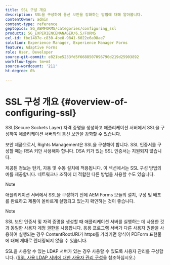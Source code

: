 ```yaml
---
title: SSL 구성 개요
description: SSL을 구성하여 통신 보안을 강화하는 방법에 대해 알아봅니다.
contentOwner: admin
content-type: reference
geptopics: SG_AEMFORMS/categories/configuring_ssl
products: SG_EXPERIENCEMANAGER/6.5/FORMS
exl-id: fbe1487e-c830-4be8-9841-6022e6a98ae7
solution: Experience Manager, Experience Manager Forms
feature: Adaptive Forms
role: User, Developer
source-git-commit: e821be5233fd5f6688507096790d219d25903892
workflow-type: tm+mt
source-wordcount: '211'
ht-degree: 0%

---
```


# SSL 구성 개요 {#overview-of-configuring-ssl}

SSL(Secure Sockets Layer) 자격 증명을 생성하고 애플리케이션 서버에서 SSL을 구성하여 애플리케이션 서버와의 통신 보안을 강화할 수 있습니다.

보안 제품으로서, Rights Management은 SSL을 구성해야 합니다. SSL 인증서를 구성할 때는 RSA 키만 사용해야 합니다. DSA 키가 있는 SSL 인증서는 지원되지 않습니다.

제공된 정보는 턴키, 자동 및 수동 설치에 적용됩니다. 이 섹션에서는 SSL 구성 방법의 예를 제공합니다. 네트워크나 조직에 더 적합한 다른 방법을 사용할 수도 있습니다.

>[!NOTE]
>
>애플리케이션 서버에서 SSL을 구성하기 전에 AEM Forms 모듈의 설치, 구성 및 배포를 완료하고 제품이 올바르게 실행되고 있는지 확인하는 것이 좋습니다.

>[!NOTE]
>
>SSL 보안 인증서 및 자격 증명을 생성할 때 애플리케이션 서버를 실행하는 데 사용한 것과 동일한 사용자 계정 권한을 사용합니다. 응용 프로그램 서버가 다른 사용자 권한을 사용하여 실행되는 경우 ContentRootURI가 https를 가리키면 양식이 PDForm 표현물에 대해 제대로 렌더링되지 않을 수 있습니다.

SSL을 사용할 수 있는 LDAP 서버가 있는 경우 사용할 수 있도록 사용자 관리를 구성합니다. ([SSL 사용 LDAP 서버에 대한 사용자 관리 구성](/help/forms/using/admin-help/configure-user-management-ssl-enabled.md#configure-user-management-for-an-ssl-enabled-ldap-server)을 참조하십시오.)
